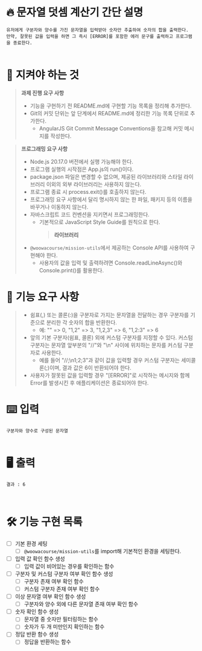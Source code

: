 # 🔥 문자열 덧셈 계산기 간단 설명

`유저에게 구분자와 양수를 가진 문자열을 입력받아 숫자만 추출하여 숫자의 합을 출력한다.`<br/>
`만약, 잘못된 값을 입력을 하면 그 즉시 [ERROR]를 포함한 에러 문구를 출력하고 프로그램을 종료한다.`
<br />
<br />

# 🤙 지켜야 하는 것

> **과제 진행 요구 사항**
>
> - 기능을 구현하기 전 README.md에 구현할 기능 목록을 정리해 추가한다.
> - Git의 커밋 단위는 앞 단계에서 README.md에 정리한 기능 목록 단위로 추가한다.
>   - AngularJS Git Commit Message Conventions을 참고해 커밋 메시지를 작성한다.

> **프로그래밍 요구 사항**
>
> - Node.js 20.17.0 버전에서 실행 가능해야 한다.
> - 프로그램 실행의 시작점은 App.js의 run()이다.
> - package.json 파일은 변경할 수 없으며, 제공된 라이브러리와 스타일 라이브러리 이외의 외부 라이브러리는 사용하지 않는다.
> - 프로그램 종료 시 process.exit()를 호출하지 않는다.
> - 프로그래밍 요구 사항에서 달리 명시하지 않는 한 파일, 패키지 등의 이름을 바꾸거나 이동하지 않는다.
> - 자바스크립트 코드 컨벤션을 지키면서 프로그래밍한다.
>   - 기본적으로 JavaScript Style Guide를 원칙으로 한다.
>     > **라이브러리**
> - `@woowacourse/mission-utils`에서 제공하는 Console API를 사용하여 구현해야 한다.
>   - 사용자의 값을 입력 및 출력하려면 Console.readLineAsync()와 Console.print()를 활용한다.
>     <br />

# 🙏 기능 요구 사항

> - 쉼표(,) 또는 콜론(:)을 구분자로 가지는 문자열을 전달하는 경우 구분자를 기준으로 분리한 각 숫자의 합을 반환한다.
>   - 예: "" => 0, "1,2" => 3, "1,2,3" => 6, "1,2:3" => 6
> - 앞의 기본 구분자(쉼표, 콜론) 외에 커스텀 구분자를 지정할 수 있다. 커스텀 구분자는 문자열 앞부분의 "//"와 "\n" 사이에 위치하는 문자를 커스텀 구분자로 사용한다.
>   - 예를 들어 "//;\n1;2;3"과 같이 값을 입력할 경우 커스텀 구분자는 세미콜론(;)이며, 결과 값은 6이 반환되어야 한다.
> - 사용자가 잘못된 값을 입력할 경우 "[ERROR]"로 시작하는 메시지와 함께 Error를 발생시킨 후 애플리케이션은 종료되어야 한다.
>   <br/>

# ⌨️ **입력**

`구분자와 양수로 구성된 문자열`
<br/>
<br/>

# 🖥️ **출력**

```
결과 : 6
```

<br />

# 🛠️ 기능 구현 목록

- [ ] 기본 환경 세팅
  - [ ] `@woowacourse/mission-utils`를 import해 기본적인 환경을 세팅한다.
- [ ] 입력 값 확인 함수 생성
  - [ ] 입력 값이 비어있는 경우를 확인하는 함수
- [ ] 구분자 및 커스텀 구분자 여부 확인 함수 생성
  - [ ] 구분자 존재 여부 확인 함수
  - [ ] 커스텀 구분자 존재 여부 확인 함수
- [ ] 이상 문자열 여부 확인 함수 생성
  - [ ] 구분자와 양수 외에 다른 문자열 존재 여부 확인 함수
- [ ] 숫자 확인 함수 생성
  - [ ] 문자열 중 숫자만 필터링하는 함수
  - [ ] 숫자가 두 개 미만인지 확인하는 함수
- [ ] 정답 반환 함수 생성
  - [ ] 정답을 반환하는 함수
